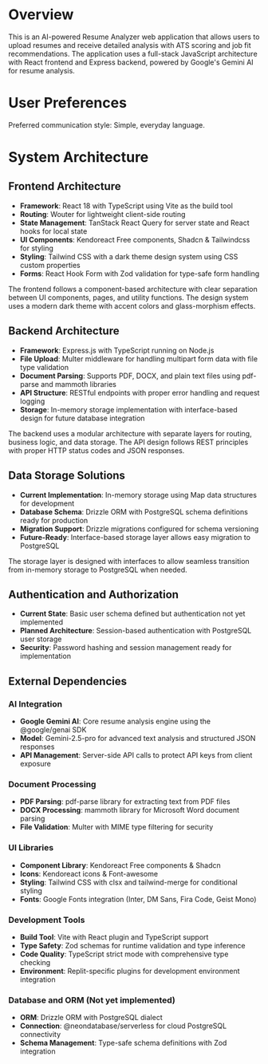 # Overview

This is an AI-powered Resume Analyzer web application that allows users to upload resumes and receive detailed analysis with ATS scoring and job fit recommendations. The application uses a full-stack JavaScript architecture with React frontend and Express backend, powered by Google's Gemini AI for resume analysis.

# User Preferences

Preferred communication style: Simple, everyday language.

# System Architecture

## Frontend Architecture

- **Framework**: React 18 with TypeScript using Vite as the build tool
- **Routing**: Wouter for lightweight client-side routing
- **State Management**: TanStack React Query for server state and React hooks for local state
- **UI Components**: Kendoreact Free components, Shadcn & Tailwindcss for styling
- **Styling**: Tailwind CSS with a dark theme design system using CSS custom properties
- **Forms**: React Hook Form with Zod validation for type-safe form handling

The frontend follows a component-based architecture with clear separation between UI components, pages, and utility functions. The design system uses a modern dark theme with accent colors and glass-morphism effects.

## Backend Architecture

- **Framework**: Express.js with TypeScript running on Node.js
- **File Upload**: Multer middleware for handling multipart form data with file type validation
- **Document Parsing**: Supports PDF, DOCX, and plain text files using pdf-parse and mammoth libraries
- **API Structure**: RESTful endpoints with proper error handling and request logging
- **Storage**: In-memory storage implementation with interface-based design for future database integration

The backend uses a modular architecture with separate layers for routing, business logic, and data storage. The API design follows REST principles with proper HTTP status codes and JSON responses.

## Data Storage Solutions

- **Current Implementation**: In-memory storage using Map data structures for development
- **Database Schema**: Drizzle ORM with PostgreSQL schema definitions ready for production
- **Migration Support**: Drizzle migrations configured for schema versioning
- **Future-Ready**: Interface-based storage layer allows easy migration to PostgreSQL

The storage layer is designed with interfaces to allow seamless transition from in-memory storage to PostgreSQL when needed.

## Authentication and Authorization

- **Current State**: Basic user schema defined but authentication not yet implemented
- **Planned Architecture**: Session-based authentication with PostgreSQL user storage
- **Security**: Password hashing and session management ready for implementation

## External Dependencies

### AI Integration

- **Google Gemini AI**: Core resume analysis engine using the @google/genai SDK
- **Model**: Gemini-2.5-pro for advanced text analysis and structured JSON responses
- **API Management**: Server-side API calls to protect API keys from client exposure

### Document Processing

- **PDF Parsing**: pdf-parse library for extracting text from PDF files
- **DOCX Processing**: mammoth library for Microsoft Word document parsing
- **File Validation**: Multer with MIME type filtering for security

### UI Libraries

- **Component Library**: Kendoreact Free components & Shadcn
- **Icons**: Kendoreact icons & Font-awesome
- **Styling**: Tailwind CSS with clsx and tailwind-merge for conditional styling
- **Fonts**: Google Fonts integration (Inter, DM Sans, Fira Code, Geist Mono)

### Development Tools

- **Build Tool**: Vite with React plugin and TypeScript support
- **Type Safety**: Zod schemas for runtime validation and type inference
- **Code Quality**: TypeScript strict mode with comprehensive type checking
- **Environment**: Replit-specific plugins for development environment integration

### Database and ORM (Not yet implemented)

- **ORM**: Drizzle ORM with PostgreSQL dialect
- **Connection**: @neondatabase/serverless for cloud PostgreSQL connectivity
- **Schema Management**: Type-safe schema definitions with Zod integration
